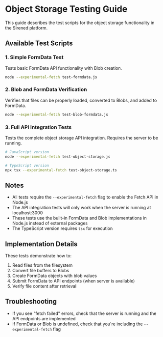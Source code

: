 # Object Storage Testing Guide

This guide describes the test scripts for the object storage functionality in the Sirened platform.

## Available Test Scripts

### 1. Simple FormData Test
Tests basic FormData API functionality with Blob creation.

```bash
node --experimental-fetch test-formdata.js
```

### 2. Blob and FormData Verification
Verifies that files can be properly loaded, converted to Blobs, and added to FormData.

```bash
node --experimental-fetch test-blob-formdata.js
```

### 3. Full API Integration Tests
Tests the complete object storage API integration. Requires the server to be running.

```bash
# JavaScript version
node --experimental-fetch test-object-storage.js

# TypeScript version
npx tsx --experimental-fetch test-object-storage.ts
```

## Notes

- All tests require the `--experimental-fetch` flag to enable the Fetch API in Node.js
- The API integration tests will only work when the server is running at localhost:3000
- These tests use the built-in FormData and Blob implementations in Node.js instead of external packages
- The TypeScript version requires `tsx` for execution

## Implementation Details

These tests demonstrate how to:

1. Read files from the filesystem
2. Convert file buffers to Blobs
3. Create FormData objects with blob values
4. Submit FormData to API endpoints (when server is available)
5. Verify file content after retrieval

## Troubleshooting

- If you see "fetch failed" errors, check that the server is running and the API endpoints are implemented
- If FormData or Blob is undefined, check that you're including the `--experimental-fetch` flag